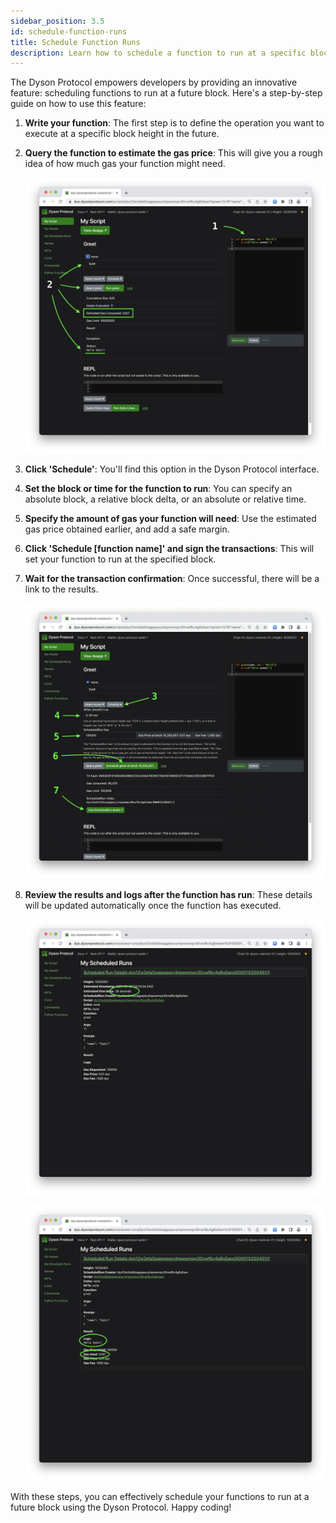 ```yaml
---
sidebar_position: 3.5
id: schedule-function-runs
title: Schedule Function Runs
description: Learn how to schedule a function to run at a specific block in the future
---
```


The Dyson Protocol empowers developers by providing an innovative feature: scheduling functions to run at a future block. Here's a step-by-step guide on how to use this feature:

1. **Write your function**: The first step is to define the operation you want to execute at a specific block height in the future.

2. **Query the function to estimate the gas price**: This will give you a rough idea of how much gas your function might need.

    ![Query Function](./1-query.png)

3. **Click 'Schedule'**: You'll find this option in the Dyson Protocol interface.

4. **Set the block or time for the function to run**: You can specify an absolute block, a relative block delta, or an absolute or relative time.

5. **Specify the amount of gas your function will need**: Use the estimated gas price obtained earlier, and add a safe margin.

6. **Click 'Schedule [function name]' and sign the transactions**: This will set your function to run at the specified block.

7. **Wait for the transaction confirmation**: Once successful, there will be a link to the results.

    ![Schedule Function](./2-schedule.png)

8. **Review the results and logs after the function has run**: These details will be updated automatically once the function has executed.

    ![Pending Transaction](./3-pending.png)

    ![Function Ran](./4-ran.png)

With these steps, you can effectively schedule your functions to run at a future block using the Dyson Protocol. Happy coding!



